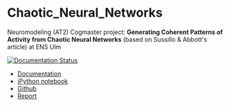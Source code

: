 # Chaotic_Neural_Networks

Neuromodeling (AT2) Cogmaster project: **Generating Coherent Patterns of Activity from Chaotic Neural Networks** (based on Sussillo &amp; Abbott's article) at ENS Ulm

[![Documentation Status](https://readthedocs.org/projects/chaotic-neural-networks/badge/?version=latest)](https://chaotic-neural-networks.readthedocs.io/en/latest/?badge=latest)

- [Documentation](https://chaotic-neural-networks.readthedocs.io)
- [iPython notebook](http://younesse.net/ipynb/neuromodeling/Project_Chaotic_Neural_Networks.html)
- [Github](https://github.com/youqad/Chaotic_Neural_Networks/edit/master/README.md)
- [Report](http://younesse.net/Neuromodeling/Project_Chaotic_Neural_Networks/)


